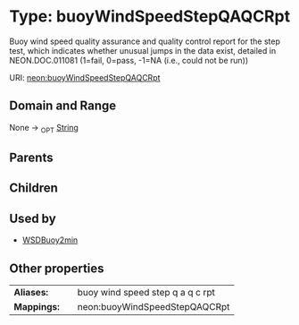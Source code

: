 
# Type: buoyWindSpeedStepQAQCRpt


Buoy wind speed quality assurance and quality control report for the step test, which indicates whether unusual jumps in the data exist, detailed in NEON.DOC.011081 (1=fail, 0=pass, -1=NA (i.e., could not be run))

URI: [neon:buoyWindSpeedStepQAQCRpt](https://data.neonscience.org/buoyWindSpeedStepQAQCRpt)


## Domain and Range

None ->  <sub>OPT</sub> [String](types/String.md)

## Parents


## Children


## Used by

 * [WSDBuoy2min](WSDBuoy2min.md)

## Other properties

|  |  |  |
| --- | --- | --- |
| **Aliases:** | | buoy wind speed step q a q c rpt |
| **Mappings:** | | neon:buoyWindSpeedStepQAQCRpt |

